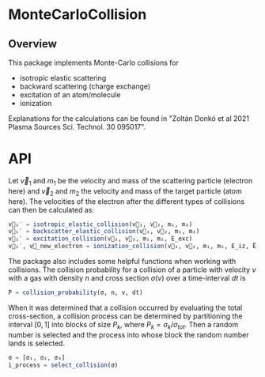 # MonteCarloCollision
## Overview
This package implements Monte-Carlo collisions for 
- isotropic elastic scattering
- backward scattering (charge exchange)
- excitation of an atom/molecule
- ionization

Explanations for the calculations can be found in "Zoltán Donkó et al 2021 Plasma Sources Sci. Technol. 30 095017".

# API
Let $\vec{v}_1$ and $m_1$ be the velocity and mass of the scattering particle (electron here) and  $\vec{v}_2$ and $m_2$ the velocity and mass of the target particle (atom here).
The velocities of the electron after the different types of collisions can then be calculated as:
```julia
v⃗₁′ = isotropic_elastic_collision(v⃗₁, v⃗₂, m₁, m₂)
v⃗₁′ = backscatter_elastic_collision(v⃗₁, v⃗₂, m₁, m₂)
v⃗₁′ = excitation_collision(v⃗₁, v⃗₂, m₁, m₂, E_exc)
v⃗₁′, v⃗_new_electron = ionization_collision(v⃗₁, v⃗₂, m₁, m₂, E_iz, Ē[:Ar])
```

The package also includes some helpful functions when working with collisions. The collision probability for a collision of a particle with velocity $v$ with a gas with density $n$ and cross section $\sigma(v)$ over a time-interval $dt$ is
```julia
P = collision_probability(σ, n, v, dt)
```
When it was determined that a collision occurred by evaluating the total cross-section, a collision process can be determined by partitioning the interval $[0,1]$ into blocks of size $P_k$, where $P_k=\sigma_k / \sigma_{tot}$. Then a random number is selected and the process into whose block the random number lands is selected.
```julia
σ = [σ₁, σ₂, σ₃]
i_process = select_collision(σ)
```

